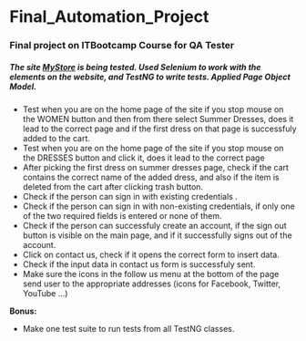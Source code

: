 <html>
<h1> Final_Automation_Project</h1>
<h3>Final project on ITBootcamp Course for QA Tester</h3>
<body>
<h5>The site <a href="http://automationpractice.com/index.php">MyStore</a>  is being tested.
Used Selenium to work with the elements on the website, and TestNG to write tests. Applied Page Object Model.</h5>
<ul>
<li>Test when you are on the home page of the site if you stop mouse on the WOMEN button and then from there select Summer Dresses,
 does it lead to the correct page and if the first dress on that page is successfuly added to the cart.</li>
 <li>Test when you are on the home page of the site if you stop mouse on the DRESSES button and click it,
does it lead to the correct page</li>
<li>After picking the first dress on summer dresses page, check if the cart contains the correct name of the added dress, and also if the item is deleted from the cart after clicking trash button.</li>
<li>Check if the person can sign in with existing credentials .</li>
<li>Check if the person can sign in with non-existing credentials, if only one of the two required fields is entered or none of them.</li>
<li>Check if the person can successfuly create an account, if the sign out button is visible on the main page, and if it successfully signs out of the account.</li>
<li>Click on contact us, check if it opens the correct form to insert data.</li>
<li>Check if the input data in contact us form is successfuly sent.</li>
<li>Make sure the icons in the follow us menu at the bottom of the page send user to the appropriate addresses
 (icons for Facebook, Twitter, YouTube ...)</li>
 </ul>
<p><b>Bonus:</b></p>
<ul>
<li>Make one test suite to run tests from all TestNG classes.</li>
</ul>
</body>
</html>
